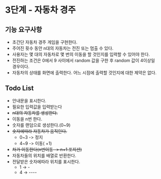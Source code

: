 # 3단계 - 자동차 경주
## 기능 요구사항
- 초간단 자동차 경주 게임을 구현한다.
- 주어진 횟수 동안 n대의 자동차는 전진 또는 멈출 수 있다.
- 사용자는 몇 대의 자동차로 몇 번의 이동을 할 것인지를 입력할 수 있어야 한다.
- 전진하는 조건은 0에서 9 사이에서 random 값을 구한 후 random 값이 4이상일 경우이다.
- 자동차의 상태를 화면에 출력한다. 어느 시점에 출력할 것인지에 대한 제약은 없다.

## Todo List
- 안내문을 표시한다.
- 필요한 입력값을 입력받는다
- ~~n대의 자동차를 생성한다.~~
- 이동을 n번 한다.
- 숫자를 랜덤으로 생성한다.(0~9)
- ~~숫자에따라 자동차가 움직인다.~~
  - 0~3 -> 정지
  - 4~9 -> 이동( +1)
- ~~차가 이동한다(n번이동 -> n+1 포지션)~~
- 자동차들의 위치를 배열로 반환한다.
- 전달받은 숫자에따라 위치를 표시한다.
  - 1 -> -
  - 4 -> ----
